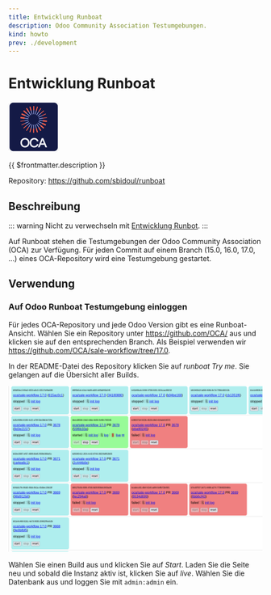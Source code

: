 ```yaml
---
title: Entwicklung Runboat
description: Odoo Community Association Testumgebungen.
kind: howto
prev: ./development
---
```


# Entwicklung Runboat

![icon_oca_app](attachments/icon_oca_app.png)

{{ $frontmatter.description }}

Repository: <https://github.com/sbidoul/runboat>

## Beschreibung

::: warning
Nicht zu verwechseln mit [Entwicklung Runbot](Development%20Runboat.md).
:::

Auf Runboat stehen die Testumgebungen der Odoo Community Association (OCA) zur Verfügung. Für jeden Commit auf einem Branch (15.0, 16.0, 17.0, ...) eines OCA-Repository wird eine Testumgebung gestartet.

## Verwendung

### Auf Odoo Runboat Testumgebung einloggen

Für jedes OCA-Repository und jede Odoo Version gibt es eine Runboat-Ansicht. Wählen Sie ein Repository unter <https://github.com/OCA/> aus und klicken sie auf den entsprechenden Branch. Als Beispiel verwenden wir <https://github.com/OCA/sale-workflow/tree/17.0>.

In der README-Datei des Repository klicken Sie auf _runboat Try me_. Sie gelangen auf die Übersicht aller Builds.

![](attachments/Odoo%20Runbot%20Build.png)

Wählen Sie einen Build aus und klicken Sie auf _Start_. Laden Sie die Seite neu und sobald die Instanz aktiv ist, klicken Sie auf _live_. Wählen Sie die Datenbank aus und loggen Sie mit `admin:admin` ein.
